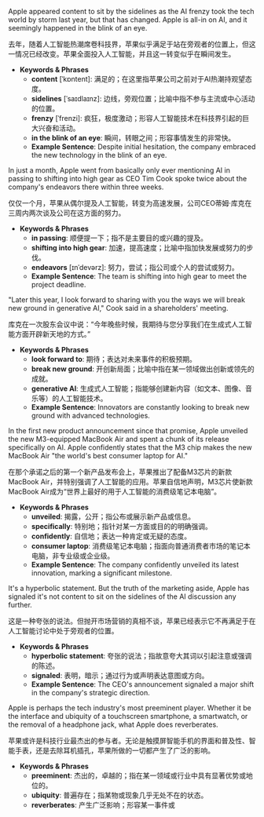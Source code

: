 Apple appeared content to sit by the sidelines as the AI frenzy took the tech world by storm last year, but that has changed. Apple is all-in on AI, and it seemingly happened in the blink of an eye.

去年，随着人工智能热潮席卷科技界，苹果似乎满足于站在旁观者的位置上，但这一情况已经改变。苹果全面投入人工智能，并且这一转变似乎在瞬间发生。

- **Keywords & Phrases**
  - **content** [ˈkɒntent]: 满足的；在这里指苹果公司之前对于AI热潮持观望态度。
  - **sidelines** [ˈsaɪdlaɪnz]: 边线，旁观位置；比喻中指不参与主流或中心活动的位置。
  - **frenzy** [ˈfrenzi]: 疯狂，极度激动；形容人工智能技术在科技界引起的巨大兴奋和活动。
  - **in the blink of an eye**: 瞬间，转眼之间；形容事情发生的非常快。
  - **Example Sentence**: Despite initial hesitation, the company embraced the new technology in the blink of an eye.

In just a month, Apple went from basically only ever mentioning AI in passing to shifting into high gear as CEO Tim Cook spoke twice about the company's endeavors there within three weeks.

仅仅一个月，苹果从偶尔提及人工智能，转变为高速发展，公司CEO蒂姆·库克在三周内两次谈及公司在这方面的努力。

- **Keywords & Phrases**
  - **in passing**: 顺便提一下；指不是主要目的或兴趣的提及。
  - **shifting into high gear**: 加速，提高速度；比喻中指加快发展或努力的步伐。
  - **endeavors** [ɪnˈdevərz]: 努力，尝试；指公司或个人的尝试或努力。
  - **Example Sentence**: The team is shifting into high gear to meet the project deadline.

"Later this year, I look forward to sharing with you the ways we will break new ground in generative AI," Cook said in a shareholders' meeting.

库克在一次股东会议中说：“今年晚些时候，我期待与您分享我们在生成式人工智能方面开辟新天地的方式。”

- **Keywords & Phrases**
  - **look forward to**: 期待；表达对未来事件的积极预期。
  - **break new ground**: 开创新局面；比喻中指在某一领域做出创新或领先的成就。
  - **generative AI**: 生成式人工智能；指能够创建新内容（如文本、图像、音乐等）的人工智能技术。
  - **Example Sentence**: Innovators are constantly looking to break new ground with advanced technologies.

In the first new product announcement since that promise, Apple unveiled the new M3-equipped MacBook Air and spent a chunk of its release specifically on AI. Apple confidently states that the M3 chip makes the new MacBook Air "the world's best consumer laptop for AI."

在那个承诺之后的第一个新产品发布会上，苹果推出了配备M3芯片的新款MacBook Air，并特别强调了人工智能的应用。苹果自信地声明，M3芯片使新款MacBook Air成为“世界上最好的用于人工智能的消费级笔记本电脑”。

- **Keywords & Phrases**
  - **unveiled**: 揭露，公开；指公布或展示新产品或信息。
  - **specifically**: 特别地；指针对某一方面或目的的明确强调。
  - **confidently**: 自信地；表达一种肯定或无疑的态度。
  - **consumer laptop**: 消费级笔记本电脑；指面向普通消费者市场的笔记本电脑，非专业级或企业级。
  - **Example Sentence**: The company confidently unveiled its latest innovation, marking a significant milestone.

It's a hyperbolic statement. But the truth of the marketing aside, Apple has signaled it's not content to sit on the sidelines of the AI discussion any further.

这是一种夸张的说法。但抛开市场营销的真相不谈，苹果已经表示它不再满足于在人工智能讨论中处于旁观者的位置。

- **Keywords & Phrases**
  - **hyperbolic statement**: 夸张的说法；指故意夸大其词以引起注意或强调的陈述。
  - **signaled**: 表明，暗示；通过行为或声明表达意图或方向。
  - **Example Sentence**: The CEO's announcement signaled a major shift in the company's strategic direction.

Apple is perhaps the tech industry's most preeminent player. Whether it be the interface and ubiquity of a touchscreen smartphone, a smartwatch, or the removal of a headphone jack, what Apple does reverberates.

苹果或许是科技行业最杰出的参与者。无论是触摸屏智能手机的界面和普及性、智能手表，还是去除耳机插孔，苹果所做的一切都产生了广泛的影响。

- **Keywords & Phrases**
  - **preeminent**: 杰出的，卓越的；指在某一领域或行业中具有显著优势或地位的。
  - **ubiquity**: 普遍存在；指某物或现象几乎无处不在的状态。
  - **reverberates**: 产生广泛影响；形容某一事件或